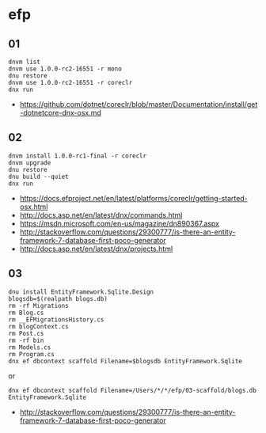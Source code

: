 # efp

## 01

    dnvm list
    dnvm use 1.0.0-rc2-16551 -r mono
    dnu restore
    dnvm use 1.0.0-rc2-16551 -r coreclr
    dnx run
    
+ https://github.com/dotnet/coreclr/blob/master/Documentation/install/get-dotnetcore-dnx-osx.md

## 02 

    dnvm install 1.0.0-rc1-final -r coreclr
    dnvm upgrade
    dnu restore
    dnu build --quiet
    dnx run

+ https://docs.efproject.net/en/latest/platforms/coreclr/getting-started-osx.html
+ http://docs.asp.net/en/latest/dnx/commands.html
+ https://msdn.microsoft.com/en-us/magazine/dn890367.aspx
+ http://stackoverflow.com/questions/29300777/is-there-an-entity-framework-7-database-first-poco-generator
+ http://docs.asp.net/en/latest/dnx/projects.html

## 03 

    dnu install EntityFramework.Sqlite.Design
    blogsdb=$(realpath blogs.db)
    rm -rf Migrations
    rm Blog.cs 
    rm __EFMigrationsHistory.cs 
    rm blogContext.cs 
    rm Post.cs 
    rm -rf bin
    rm Models.cs 
    rm Program.cs 
    dnx ef dbcontext scaffold Filename=$blogsdb EntityFramework.Sqlite

or 

    dnx ef dbcontext scaffold Filename=/Users/*/*/efp/03-scaffold/blogs.db EntityFramework.Sqlite

+ http://stackoverflow.com/questions/29300777/is-there-an-entity-framework-7-database-first-poco-generator
